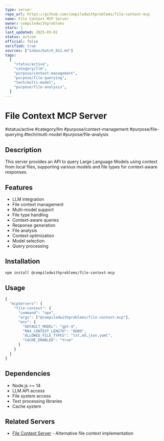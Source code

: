 ```yaml
---
type: server
repo_url: https://github.com/compiledwithproblems/file-context-mcp
name: File Context MCP Server
owner: compiledwithproblems
stars: 1
last_updated: 2025-03-01
status: active
official: false
verified: true
sources: ["inbox/batch_012.md"]
tags:
  [
    "status/active",
    "category/llm",
    "purpose/context-management",
    "purpose/file-querying",
    "tech/multi-model",
    "purpose/file-analysis",
  ]
---
```


# File Context MCP Server

#status/active #category/llm #purpose/context-management #purpose/file-querying #tech/multi-model #purpose/file-analysis

## Description

This server provides an API to query Large Language Models using context from local files, supporting various models and file types for context-aware responses.

## Features

- LLM integration
- File context management
- Multi-model support
- File type handling
- Context-aware queries
- Response generation
- File analysis
- Context optimization
- Model selection
- Query processing

## Installation

```bash
npm install @compiledwithproblems/file-context-mcp
```

## Usage

```javascript
{
  "mcpServers": {
    "file-context": {
      "command": "npx",
      "args": ["@compiledwithproblems/file-context-mcp"],
      "env": {
        "DEFAULT_MODEL": "gpt-4",
        "MAX_CONTEXT_LENGTH": "8000",
        "ALLOWED_FILE_TYPES": "txt,md,json,yaml",
        "CACHE_ENABLED": "true"
      }
    }
  }
}
```

## Dependencies

- Node.js >= 14
- LLM API access
- File system access
- Text processing libraries
- Cache system

## Related Servers

- [File Context Server](https://github.com/bsmi021/mcp-file-context-server) - Alternative file context implementation
